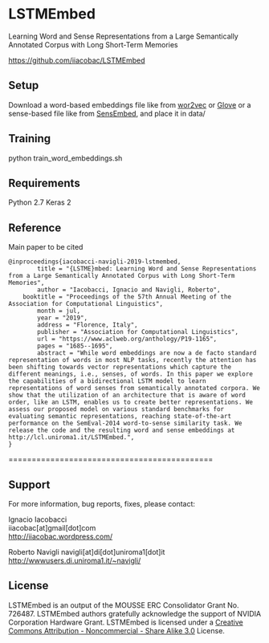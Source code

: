 # LSTMEmbed
Learning Word and Sense Representations from a Large Semantically Annotated Corpus with Long Short-Term Memories

https://github.com/iiacobac/LSTMEmbed

## Setup

Download a word-based embeddings file like from [wor2vec](https://code.google.com/archive/p/word2vec/) or [Glove](https://nlp.stanford.edu/projects/glove/) or a sense-based file like from [SensEmbed](https://iiacobac.wixsite.com/sensembed), and place it in data/


## Training

python train_word_embeddings.sh

## Requirements

   Python 2.7
   Keras 2

## Reference

Main paper to be cited

	@inproceedings{iacobacci-navigli-2019-lstmembed,
    		title = "{LSTME}mbed: Learning Word and Sense Representations from a Large Semantically Annotated Corpus with Long Short-Term Memories",
    		author = "Iacobacci, Ignacio and Navigli, Roberto",
		booktitle = "Proceedings of the 57th Annual Meeting of the Association for Computational Linguistics",
    		month = jul,
    		year = "2019",
    		address = "Florence, Italy",
    		publisher = "Association for Computational Linguistics",
    		url = "https://www.aclweb.org/anthology/P19-1165",
    		pages = "1685--1695",
    		abstract = "While word embeddings are now a de facto standard representation of words in most NLP tasks, recently the attention has been shifting towards vector representations which capture the different meanings, i.e., senses, of words. In this paper we explore the capabilities of a bidirectional LSTM model to learn representations of word senses from semantically annotated corpora. We show that the utilization of an architecture that is aware of word order, like an LSTM, enables us to create better representations. We assess our proposed model on various standard benchmarks for evaluating semantic representations, reaching state-of-the-art performance on the SemEval-2014 word-to-sense similarity task. We release the code and the resulting word and sense embeddings at http://lcl.uniroma1.it/LSTMEmbed.",
	}

============================================

## Support

For more information, bug reports, fixes, please contact:  

Ignacio Iacobacci   
iiacobac[at]gmail[dot]com  
http://iiacobac.wordpress.com/  

Roberto Navigli
navigli[at]di[dot]uniroma1[dot]it
http://wwwusers.di.uniroma1.it/~navigli/

## License

LSTMEmbed is an output of the MOUSSE ERC Consolidator Grant  No. 726487.
LSTMEmbed authors gratefully acknowledge the support of NVIDIA Corporation Hardware Grant.
LSTMEmbed is licensed under a [Creative Commons Attribution - Noncommercial - Share Alike 3.0](http://creativecommons.org/licenses/by-nc-sa/3.0/) License.
